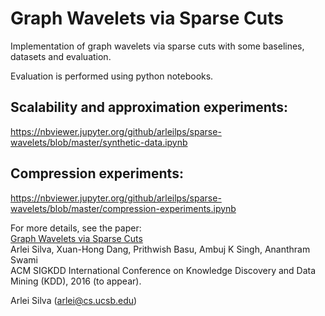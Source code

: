 # Graph Wavelets via Sparse Cuts

Implementation of graph wavelets via sparse cuts with some baselines, datasets and evaluation.

Evaluation is performed using python notebooks.

Scalability and approximation experiments:
-----------------------
https://nbviewer.jupyter.org/github/arleilps/sparse-wavelets/blob/master/synthetic-data.ipynb

Compression experiments:
-----------------------
https://nbviewer.jupyter.org/github/arleilps/sparse-wavelets/blob/master/compression-experiments.ipynb

For more details, see the paper:  
[Graph Wavelets via Sparse Cuts ](http://arxiv.org/abs/1602.03320 "")  
Arlei Silva, Xuan-Hong Dang, Prithwish Basu, Ambuj K Singh, Ananthram Swami  
ACM SIGKDD International Conference on Knowledge Discovery and Data Mining (KDD), 2016 (to appear). 

Arlei Silva (arlei@cs.ucsb.edu)

